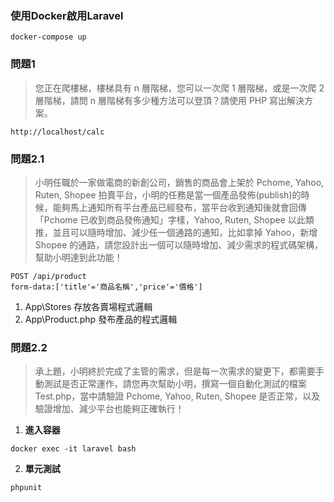 ### 使用Docker啟用Laravel
```console
docker-compose up
```

### 問題1

> 您正在爬樓梯，樓梯具有 n 層階梯，您可以一次爬 1 層階梯，或是一次爬 2 層階梯，請問 n 層階梯有多少種方法可以登頂？請使用 PHP 寫出解決方案。

```console
http://localhost/calc
```

### 問題2.1

> 小明任職於一家做電商的新創公司，銷售的商品會上架於 Pchome, Yahoo, Ruten, Shopee 拍賣平台，小明的任務是當一個產品發佈(publish)的時候，能夠馬上通知所有平台產品已經發布，當平台收到通知後就會回傳「Pchome 已收到商品發佈通知」字樣，Yahoo, Ruten, Shopee 以此類推，並且可以隨時增加、減少任一個通路的通知，比如拿掉 Yahoo，新增 Shopee 的通路，請您設計出一個可以隨時增加、減少需求的程式碼架構，幫助小明達到此功能！

```console
POST /api/product
form-data:['title'='商品名稱','price'='價格']
```

1) App\Stores 存放各賣場程式邏輯
2) App\Product.php 發布產品的程式邏輯

### 問題2.2
> 承上題，小明終於完成了主管的需求，但是每一次需求的變更下，都需要手動測試是否正常運作，請您再次幫助小明，撰寫一個自動化測試的檔案 Test.php，當中請驗證 Pchome, Yahoo, Ruten, Shopee 是否正常，以及驗證增加、減少平台也能夠正確執行！

1) **進入容器**
```console
docker exec -it laravel bash
```
2) **單元測試**
```console
phpunit
```
